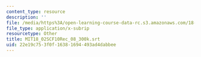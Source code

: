 ```yaml
---
content_type: resource
description: ''
file: /media/https%3A/open-learning-course-data-rc.s3.amazonaws.com/18-02sc-multivariable-calculus-fall-2010/22e19c753f0f16381694493ad4dabbee_MIT18_02SCF10Rec_08_300k.srt
file_type: application/x-subrip
resourcetype: Other
title: MIT18_02SCF10Rec_08_300k.srt
uid: 22e19c75-3f0f-1638-1694-493ad4dabbee
---
```

